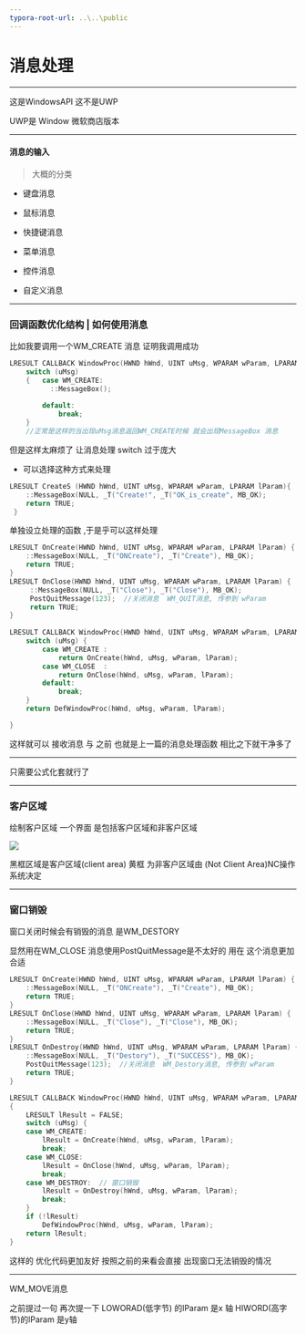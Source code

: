 ```yaml
---
typora-root-url: ..\..\public
---
```


# 消息处理 

-----



这是WindowsAPI  这不是UWP 

UWP是 Window 微软商店版本

-------



#### 消息的输入

> 大概的分类

* 键盘消息

*  鼠标消息

* 快捷键消息

*  菜单消息

* 控件消息

* 自定义消息

  

------

### 回调函数优化结构  |  如何使用消息

比如我要调用一个WM_CREATE 消息 证明我调用成功

```c++
LRESULT CALLBACK WindowProc(HWND hWnd, UINT uMsg, WPARAM wParam, LPARAM lParam) {
    switch (uMsg)
    {   case WM_CREATE:
          ::MessageBox();
    
        default:
            break;
    }
    //正常是这样的当出现uMsg消息返回WM_CREATE时候 就会出现MessageBox 消息 
```

但是这样太麻烦了 让消息处理 switch 过于庞大

* 可以选择这种方式来处理

```c++
LRESULT CreateS (HWND hWnd, UINT uMsg, WPARAM wParam, LPARAM lParam){
    ::MessageBox(NULL, _T("Create!", _T("OK_is_create", MB_OK);
    return TRUE;
 }
```

单独设立处理的函数 ,于是乎可以这样处理

```c++
LRESULT OnCreate(HWND hWnd, UINT uMsg, WPARAM wParam, LPARAM lParam) {
    ::MessageBox(NULL, _T("ONCreate"), _T("Create"), MB_OK);
    return TRUE;
}
LRESULT OnClose(HWND hWnd, UINT uMsg, WPARAM wParam, LPARAM lParam) {
     ::MessageBox(NULL, _T("Close"), _T("Close"), MB_OK);
     PostQuitMessage(123);  //关闭消息  WM_QUIT消息, 传参到 wParam  
     return TRUE;
}
    
LRESULT CALLBACK WindowProc(HWND hWnd, UINT uMsg, WPARAM wParam, LPARAM lParam) {
    switch (uMsg) {
        case WM_CREATE :
            return OnCreate(hWnd, uMsg, wParam, lParam);
        case WM_CLOSE  :
            return OnClose(hWnd, uMsg, wParam, lParam);
        default:
            break;
    }
    return DefWindowProc(hWnd, uMsg, wParam, lParam);  

} 
```

 这样就可以 接收消息 与 之前 也就是上一篇的消息处理函数 相比之下就干净多了

------

只需要公式化套就行了



-----

### 客户区域

绘制客户区域 一个界面 是包括客户区域和非客户区域

![](/winSDK/krre/KeHu_FeiKeHu.png)

黑框区域是客户区域(client area) 黄框 为非客户区域由  (Not Client Area)NC操作系统决定

---

### 窗口销毁

窗口关闭时候会有销毁的消息 是WM_DESTORY

显然用在WM_CLOSE 消息使用PostQuitMessage是不太好的 用在 这个消息更加合适

```c++
LRESULT OnCreate(HWND hWnd, UINT uMsg, WPARAM wParam, LPARAM lParam) {
    ::MessageBox(NULL, _T("ONCreate"), _T("Create"), MB_OK);
    return TRUE;
}
LRESULT OnClose(HWND hWnd, UINT uMsg, WPARAM wParam, LPARAM lParam) {
    ::MessageBox(NULL, _T("Close"), _T("Close"), MB_OK);
    return TRUE;
}
LRESULT OnDestroy(HWND hWnd, UINT uMsg, WPARAM wParam, LPARAM lParam) {
    ::MessageBox(NULL, _T("Destory"), _T("SUCCESS"), MB_OK);
    PostQuitMessage(123);  //关闭消息  WM_Destory消息, 传参到 wParam  
    return TRUE;
}

LRESULT CALLBACK WindowProc(HWND hWnd, UINT uMsg, WPARAM wParam, LPARAM lParam)
{
    LRESULT lResult = FALSE;
    switch (uMsg) {
    case WM_CREATE:
        lResult = OnCreate(hWnd, uMsg, wParam, lParam);
        break;
    case WM_CLOSE:
        lResult = OnClose(hWnd, uMsg, wParam, lParam);
        break;
    case WM_DESTROY:  // 窗口销毁
        lResult = OnDestroy(hWnd, uMsg, wParam, lParam);
        break;
    }
    if (!lResult)
        DefWindowProc(hWnd, uMsg, wParam, lParam);
    return lResult;
}
```

这样的 优化代码更加友好 按照之前的来看会直接 出现窗口无法销毁的情况

-----

WM_MOVE消息 

 之前提过一句 再次提一下 LOWORAD(低字节) 的lParam 是x 轴  HIWORD(高字节)的lParam 是y轴
